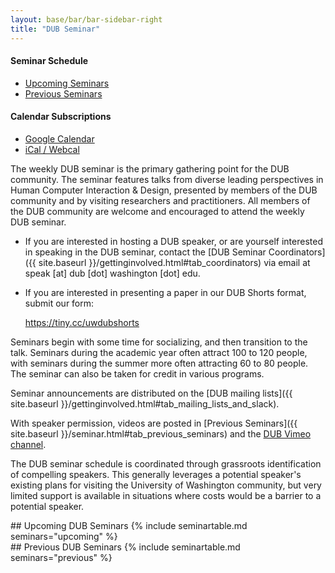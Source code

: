 ```yaml
---
layout: base/bar/bar-sidebar-right
title: "DUB Seminar"
---
```


<div class="sidebar_start"></div>

<h4>Seminar Schedule</h4>
<ul id="seminar-tabs" class="nav nav-pills nav-stacked" data-tabs="tabs">
  <li class="active"><a href="#upcoming_seminars" data-toggle="tab">Upcoming Seminars</a></li>
  <li><a href="#previous_seminars" data-toggle="tab">Previous Seminars</a></li>
</ul>

<h4>Calendar Subscriptions</h4>
<ul class="nav nav-pills nav-stacked">
    <li><a href="https://calendar.google.com/calendar/r?cid=webcal%3A%2F%2Fdub.washington.edu%2Fcalendar.ics">Google Calendar</a></li>
    <li><a href="webcal://dub.washington.edu/calendar.ics">iCal / Webcal</a></li>
</ul>

<div class="sidebar_end"></div>

The weekly DUB seminar is the primary gathering point for the DUB community.
The seminar features talks from diverse leading perspectives in Human Computer Interaction & Design,
presented by members of the DUB community and by visiting researchers and practitioners.
All members of the DUB community are welcome and encouraged to attend the weekly DUB seminar.

- If you are interested in hosting a DUB speaker, or are yourself interested in speaking in the DUB seminar,
contact the [DUB Seminar Coordinators]({{ site.baseurl }}/gettinginvolved.html#tab_coordinators) 
via email at speak [at] dub [dot] washington [dot] edu. 

- If you are interested in presenting a paper in our DUB Shorts format, submit our form:
  
  <https://tiny.cc/uwdubshorts>

Seminars begin with some time for socializing, and then transition to the talk.
Seminars during the academic year often attract 100 to 120 people,
with seminars during the summer more often attracting 60 to 80 people. 
The seminar can also be taken for credit in various programs.

Seminar announcements are distributed on the [DUB mailing lists]({{ site.baseurl }}/gettinginvolved.html#tab_mailing_lists_and_slack).

With speaker permission, 
videos are posted in [Previous Seminars]({{ site.baseurl }}/seminar.html#tab_previous_seminars)
and the [DUB Vimeo channel](http://vimeo.com/designusebuild).

The DUB seminar schedule is coordinated through grassroots identification of compelling speakers.
This generally leverages a potential speaker's existing plans for visiting the University of Washington community,
but very limited support is available in situations where costs would be a barrier to a potential speaker.

<div id="seminar-tabs-content" class="tab-content" markdown="block">

<!----------------------------------------------------------------------------->

  <div class="tab-pane active" id="upcoming_seminars" markdown="block">
## Upcoming DUB Seminars
{% include seminartable.md seminars="upcoming" %}
  </div>

<!----------------------------------------------------------------------------->

  <div class="tab-pane" id="previous_seminars" markdown="block">
## Previous DUB Seminars
{% include seminartable.md seminars="previous" %}
  </div>

<!----------------------------------------------------------------------------->

</div>
